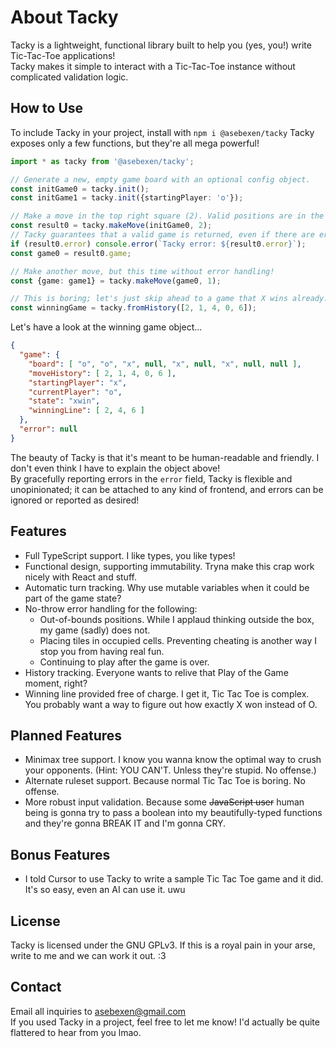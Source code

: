 # About Tacky
Tacky is a lightweight, functional library built to help you (yes, you!) write Tic-Tac-Toe applications!  
Tacky makes it simple to interact with a Tic-Tac-Toe instance without complicated validation logic.  
## How to Use
To include Tacky in your project, install with `npm i @asebexen/tacky`
Tacky exposes only a few functions, but they're all mega powerful!
```typescript
import * as tacky from '@asebexen/tacky';

// Generate a new, empty game board with an optional config object.
const initGame0 = tacky.init();
const initGame1 = tacky.init({startingPlayer: 'o'});

// Make a move in the top right square (2). Valid positions are in the range [0, 8].
const result0 = tacky.makeMove(initGame0, 2);
// Tacky guarantees that a valid game is returned, even if there are errors (in which case, the game will be unmodified). Errors are string enums, so they can be printed and understood.
if (result0.error) console.error(`Tacky error: ${result0.error}`);
const game0 = result0.game;

// Make another move, but this time without error handling!
const {game: game1} = tacky.makeMove(game0, 1);

// This is boring; let's just skip ahead to a game that X wins already.
const winningGame = tacky.fromHistory([2, 1, 4, 0, 6]);
```
Let's have a look at the winning game object...
```json
{
  "game": {
    "board": [ "o", "o", "x", null, "x", null, "x", null, null ],
    "moveHistory": [ 2, 1, 4, 0, 6 ],
    "startingPlayer": "x",
    "currentPlayer": "o",
    "state": "xwin",
    "winningLine": [ 2, 4, 6 ]
  },
  "error": null
}
```
The beauty of Tacky is that it's meant to be human-readable and friendly. I don't even think I have to explain the object above!  
By gracefully reporting errors in the `error` field, Tacky is flexible and unopinionated; it can be attached to any kind of frontend, and errors can be ignored or reported as desired!
## Features
- Full TypeScript support. I like types, you like types!
- Functional design, supporting immutability. Tryna make this crap work nicely with React and stuff.
- Automatic turn tracking. Why use mutable variables when it could be part of the game state?
- No-throw error handling for the following:
  - Out-of-bounds positions. While I applaud thinking outside the box, my game (sadly) does not.
  - Placing tiles in occupied cells. Preventing cheating is another way I stop you from having real fun.
  - Continuing to play after the game is over.
- History tracking. Everyone wants to relive that Play of the Game moment, right?
- Winning line provided free of charge. I get it, Tic Tac Toe is complex. You probably want a way to figure out how exactly X won instead of O.
## Planned Features
- Minimax tree support. I know you wanna know the optimal way to crush your opponents. (Hint: YOU CAN'T. Unless they're stupid. No offense.)
- Alternate ruleset support. Because normal Tic Tac Toe is boring. No offense.
- More robust input validation. Because some ~~JavaScript user~~ human being is gonna try to pass a boolean into my beautifully-typed functions and they're gonna BREAK IT and I'm gonna CRY.
## Bonus Features
- I told Cursor to use Tacky to write a sample Tic Tac Toe game and it did. It's so easy, even an AI can use it. uwu
## License
Tacky is licensed under the GNU GPLv3. If this is a royal pain in your arse, write to me and we can work it out. :3
## Contact
Email all inquiries to asebexen@gmail.com  
If you used Tacky in a project, feel free to let me know! I'd actually be quite flattered to hear from you lmao.